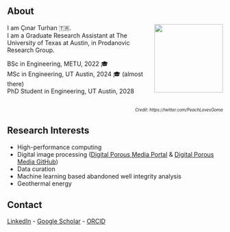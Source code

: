 ## About
<img align="right" width="160" height="160" src="https://github.com/cinarturhan/cinarturhan/assets/105860395/f36efad2-25ef-4f47-ab4a-de891183ba61">

I am Çınar Turhan 🇹🇷. <br>
I am a Graduate Research Assistant at The University of Texas at Austin, in Prodanovic Research Group.

BSc in Engineering, METU, 2022 🎓 <br>
MSc in Engineering, UT Austin, 2024 🎓 (almost there) <br>
PhD Student in Engineering, UT Austin, 2028 <br>
<br>
<div align="right">
  <sub><em><sub>Credit: https://twitter.com/PeachLovesGoma</sub></em></sub>
</div>

## Research Interests 
* High-performance computing
* Digital image processing ([Digital Porous Media Portal](https://www.digitalrocksportal.org/) & [Digital Porous Media GitHub](https://github.com/digital-porous-media))
* Data curation
* Machine learning based abandoned well integrity analysis
* Geothermal energy

## Contact
[LinkedIn](linkedin.com/in/cinarturhan/)  - [Google Scholar](https://scholar.google.com/citations?hl=en&user=wVyScrYAAAAJ) - [ORCID](https://orcid.org/0000-0003-2533-7016)
